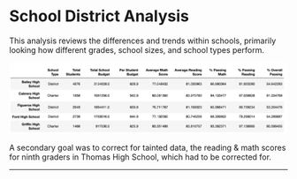 # School District Analysis
This analysis reviews the differences and trends within schools, primarily looking how different grades, school sizes, and school types perform. 

![school summary screenshot](https://github.com/carlosjennings1991/School_District_Analysis/blob/main/Resources/school_summary_screenshot.png)

A secondary goal was to correct for tainted data, the reading & math scores for ninth graders in Thomas High School, which had to be corrected for. 

---

